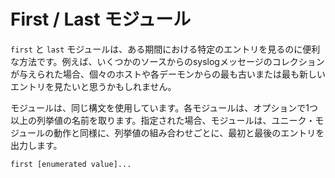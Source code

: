 # First / Last モジュール

`first` と `last` モジュールは、ある期間における特定のエントリを見るのに便利な方法です。例えば、いくつかのソースからのsyslogメッセージのコレクションが与えられた場合、個々のホストや各デーモンからの最も古いまたは最も新しいエントリを見たいと思うかもしれません。

モジュールは、同じ構文を使用しています。各モジュールは、オプションで1つ以上の列挙値の名前を取ります。指定された場合、モジュールは、ユニーク・モジュールの動作と同様に、列挙値の組み合わせごとに、最初と最後のエントリを出力します。

```
first [enumerated value]...
```

